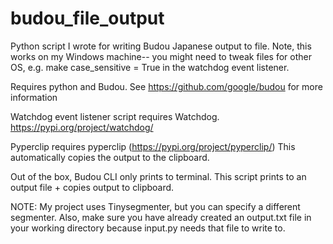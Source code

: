 # budou_file_output
Python script I wrote for writing Budou Japanese output to file. Note, this works on my Windows machine-- you might need to tweak files for other OS, e.g. make case_sensitive = True in the watchdog event listener.

Requires python and Budou. See https://github.com/google/budou for more information

Watchdog event listener script requires Watchdog. https://pypi.org/project/watchdog/

Pyperclip requires pyperclip (https://pypi.org/project/pyperclip/) This automatically copies the output to the clipboard.

Out of the box, Budou CLI only prints to terminal. This script prints to an output file + copies output to clipboard.

NOTE: My project uses Tinysegmenter, but you can specify a different segmenter. Also, make sure you have already created an output.txt file in your working directory because input.py needs that file to write to.
